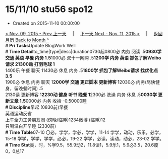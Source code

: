 # 15/11/10 stu56 spo12

* Created on 2015-11-10 00:00:00

[&lt; Nov. 09, 2015 - Prev 上一天](d09.md)     \|     [下一天 Next - Nov. 11, 2015 &gt;](d11.md)     \|     [返回月历 Back to Month ^](index.md)   
**\# Pri Tasks**Update BlogWork Well  
**\# Time Detail**to\_time\|type\|desc\|duration0730起0800必 内务 阅读 .5**0930学 交通 英语 早餐 内务 1.5**1000必 双十一网购 .5**1200学 内务 英语 抓包了解Weibo请求 21300动 打羽毛球 1**  
1400乐 午餐 聊天 11430必 休息 内务 .5**1800学 抓包了解Weibo请求 找优化点 3.5**  
1900必 休息 内务 聊天 1**2000学 交通 更正脚本 更新博客 1**2030必 内务\(尽快健身，留晚餐时间\) .5  
2130读 更新博客 1**2230动 健身 听书 晚餐 1**2300必 洗澡 内务 休息 .5**0030学 更新文章 1.5**0000必 内务 收拾 -0.50000睡  
**\# Discipline**早起 \(0830前\)早餐  
英语运动反省  
上午全力工务朋友圈 \(傍晚/临睡\)1234微博 \(临睡\)12  
只喝温白开早睡 \(2330前\)  
**\# Time Table**07-10 〇必，学学，学必，学学，11-14 学学，动动，乐乐，必学，15-18 学学，学学，学学，必必，19-22 学学，必读，读动，动必，23-02 学学。  
**\# Time Stat**类，时，%学9.5，55.9动2，11.8读1，5.9乐1，5.9必3.5，20.6废0，0总17

